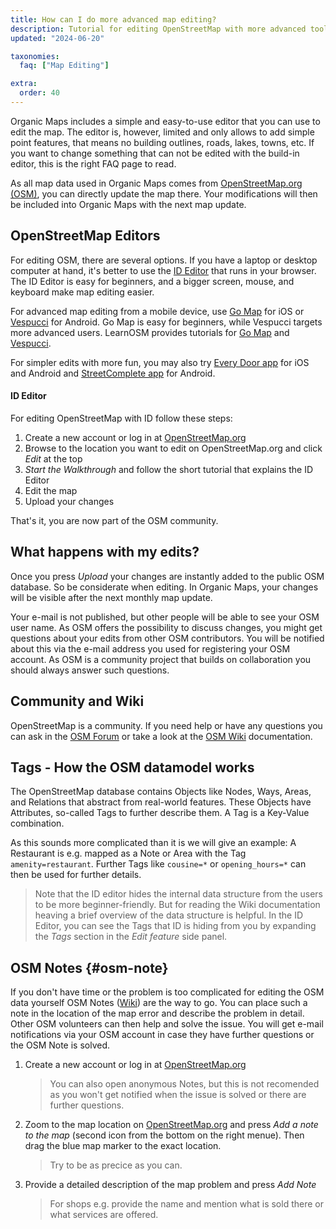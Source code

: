 ```yaml
---
title: How can I do more advanced map editing?
description: Tutorial for editing OpenStreetMap with more advanced tools like ID, Go Map and Vespucci
updated: "2024-06-20"

taxonomies:
  faq: ["Map Editing"]

extra:
  order: 40
---
```


Organic Maps includes a simple and easy-to-use editor that you can use to edit the map. The editor is, however, limited and only allows to add simple point features, that means no building outlines, roads, lakes, towns, etc. If you want to change something that can not be edited with the build-in editor, this is the right FAQ page to read.

As all map data used in Organic Maps comes from [OpenStreetMap.org (OSM)](https://www.openstreetmap.org), you can directly update the map there. Your modifications will then be included into Organic Maps with the next map update.

## OpenStreetMap Editors

For editing OSM, there are several options. If you have a laptop or desktop computer at hand, it's better to use the [ID Editor](https://www.openstreetmap.org/edit) that runs in your browser. The ID Editor is easy for beginners, and a bigger screen, mouse, and keyboard make map editing easier.

For advanced map editing from a mobile device, use [Go Map](https://apps.apple.com/us/app/go-map/id592990211) for iOS or [Vespucci](https://play.google.com/store/apps/details?id=de.blau.android) for Android. Go Map is easy for beginners, while Vespucci targets more advanced users. LearnOSM provides tutorials for [Go Map](https://learnosm.org/en/mobile-mapping/gomap/) and [Vespucci](https://learnosm.org/en/mobile-mapping/vespucci/).

For simpler edits with more fun, you may also try [Every Door app](https://every-door.app/) for iOS and Android and [StreetComplete app](https://streetcomplete.app/) for Android.

#### ID Editor

For editing OpenStreetMap with ID follow these steps:

1. Create a new account or log in at [OpenStreetMap.org](https://www.openstreetmap.org)
2. Browse to the location you want to edit on OpenStreetMap.org and click *Edit* at the top
3. *Start the Walkthrough* and follow the short tutorial that explains the ID Editor
4. Edit the map
5. Upload your changes

That's it, you are now part of the OSM community.

## What happens with my edits?

Once you press *Upload* your changes are instantly added to the public OSM database. So be considerate when editing. In Organic Maps, your changes will be visible after the next monthly map update.

Your e-mail is not published, but other people will be able to see your OSM user name. As OSM offers the possibility to discuss changes, you might get questions about your edits from other OSM contributors. You will be notified about this via the e-mail address you used for registering your OSM account. As OSM is a community project that builds on collaboration you should always answer such questions.

## Community and Wiki

OpenStreetMap is a community. If you need help or have any questions you can ask in the [OSM Forum](https://community.openstreetmap.org/c/help-and-support) or take a look at the [OSM Wiki](https://wiki.openstreetmap.org/) documentation.

## Tags - How the OSM datamodel works

The OpenStreetMap database contains Objects like Nodes, Ways, Areas, and Relations that abstract from real-world features. These Objects have Attributes, so-called Tags to further describe them. A Tag is a Key-Value combination.

As this sounds more complicated than it is we will give an example:
A Restaurant is e.g. mapped as a Note or Area with the Tag ``` amenity=restaurant```. Further Tags like ```cousine=*``` or ```opening_hours=*``` can then be used for further details.

> Note that the ID editor hides the internal data structure from the users to be more beginner-friendly. But for reading the Wiki documentation heaving a brief overview of the data structure is helpful.
In the ID Editor, you can see the Tags that ID is hiding from you by expanding the *Tags* section in the *Edit feature* side panel.

## OSM Notes {#osm-note}

If you don't have time or the problem is too complicated for editing the OSM data yourself OSM Notes ([Wiki](https://wiki.openstreetmap.org/wiki/Notes)) are the way to go. You can place such a note in the location of the map error and describe the problem in detail. Other OSM volunteers can then help and solve the issue. You will get e-mail notifications via your OSM account in case they have further questions or the OSM Note is solved.

1. Create a new account or log in at [OpenStreetMap.org](https://www.openstreetmap.org)
   > You can also open anonymous Notes, but this is not recomended as you won't get notified when the issue is solved or there are further questions.
2. Zoom to the map location on [OpenStreetMap.org](https://www.openstreetmap.org) and press *Add a note to the map* (second icon from the bottom on the right menue). Then drag the blue map marker to the exact location.
   > Try to be as precice as you can.
3. Provide a detailed description of the map problem and press *Add Note*
   > For shops e.g. provide the name and mention what is sold there or what services are offered.
